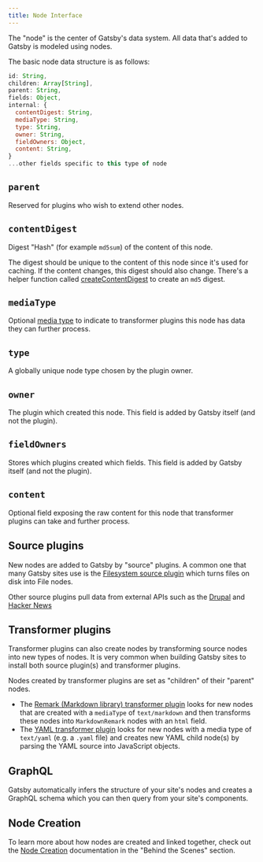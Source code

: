 ```yaml
---
title: Node Interface
---
```


The "node" is the center of Gatsby's data system. All data that's added to
Gatsby is modeled using nodes.

The basic node data structure is as follows:

```javascript
id: String,
children: Array[String],
parent: String,
fields: Object,
internal: {
  contentDigest: String,
  mediaType: String,
  type: String,
  owner: String,
  fieldOwners: Object,
  content: String,
}
...other fields specific to this type of node
```

## `parent`

Reserved for plugins who wish to extend other nodes.

## `contentDigest`

Digest "Hash" (for example `md5sum`) of the content of this node.

The digest should be unique to the content of this node since it's used for caching. If the content changes, this digest should also change. There's a helper function called [createContentDigest](https://github.com/gatsbyjs/gatsby/blob/master/packages/gatsby-core-utils/src/create-content-digest.js) to create an `md5` digest.

## `mediaType`

Optional [media type](https://en.wikipedia.org/wiki/Media_type) to indicate to transformer plugins this node has data they can further process.

## `type`

A globally unique node type chosen by the plugin owner.

## `owner`

The plugin which created this node. This field is added by Gatsby itself (and not the plugin).

## `fieldOwners`

Stores which plugins created which fields. This field is added by Gatsby itself (and not the plugin).

## `content`

Optional field exposing the raw content for this node that transformer plugins can take and further process.

## Source plugins

New nodes are added to Gatsby by "source" plugins. A common one that many Gatsby
sites use is the [Filesystem source plugin](/packages/gatsby-source-filesystem/)
which turns files on disk into File nodes.

Other source plugins pull data from external APIs such as the
[Drupal](/packages/gatsby-source-drupal/) and
[Hacker News](/packages/gatsby-source-hacker-news/)

## Transformer plugins

Transformer plugins can also create nodes by transforming source nodes into new
types of nodes. It is very common when building Gatsby sites to install both
source plugin(s) and transformer plugins.

Nodes created by transformer plugins are set as "children" of their "parent"
nodes.

-   The
    [Remark (Markdown library) transformer plugin](/packages/gatsby-transformer-remark/)
    looks for new nodes that are created with a `mediaType` of `text/markdown` and
    then transforms these nodes into `MarkdownRemark` nodes with an `html` field.
-   The [YAML transformer plugin](/packages/gatsby-transformer-yaml/) looks for
    new nodes with a media type of `text/yaml` (e.g. a `.yaml` file) and creates
    new YAML child node(s) by parsing the YAML source into JavaScript objects.

## GraphQL

Gatsby automatically infers the structure of your site's nodes and creates a
GraphQL schema which you can then query from your site's components.

## Node Creation

To learn more about how nodes are created and linked together, check out the [Node Creation](/docs/node-creation/) documentation in the "Behind the Scenes" section.
